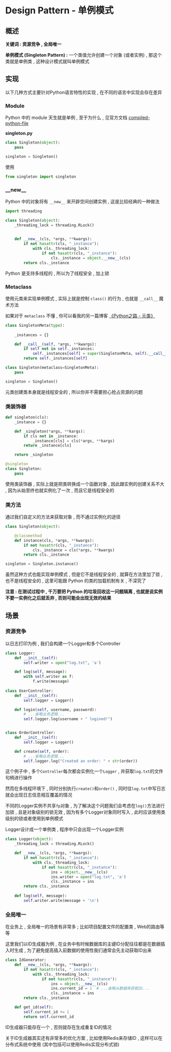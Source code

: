 # Design Pattern - 单例模式

## 概述

**关键词 : 资源竞争 , 全局唯一**

**单例模式 (Singleton Pattern) :** 一个类值允许创建一个对象 (或者实例) , 那这个类就是单例类 , 这种设计模式就叫单例模式

## 实现

以下几种方式主要针对Python语言特性的实现 , 在不同的语言中实现会存在差异

### Module

Python 中的 module 天生就是单例 , 至于为什么 , 见官方文档 [compiled-python-file](https://docs.python.org/3.6/tutorial/modules.html#compiled-python-files)

**singleton.py**

```python
class Singleton(object):
    pass

singleton = Singleton()
```

使用

```python
from singleton import singleton
```

### \_\_new__

Python 中的对象将有 `__new__` 来开辟空间创建实例 , 这是比较经典的一种做法

```python
import threading

class Singleton(object):
    _threading_lock = threading.RLock()
    

    def __new__(cls, *args, **kwargs):
        if not hasattr(cls, "_instance"):
            with cls._threading_lock:
                if not hasattr(cls, "_instance"):
                    cls._instance = object.__new__(cls)
        return cls._instance  
```

Python 是支持多线程的 , 所以为了线程安全 , 加上锁

### Metaclass

使用元类来实现单例模式 , 实际上就是控制 `class()` 的行为 , 也就是 `__call__` 魔术方法

如果对于 `metaclass` 不懂 , 你可以看我的另一篇博客 [《Python之路 - 元类》](<https://lyonyang.github.io/blogs/01-Python/09-In-Depth/09-Python%E4%B9%8B%E8%B7%AF%20-%20%E5%85%83%E7%B1%BB.html>)

```python
class SingletonMeta(type):
    
    _instances = {}

    def __call__(self, *args, **kwargs):
        if self not in self._instances:
            self._instances[self] = super(SingletonMeta, self).__call__(*args, **kwargs)
        return self._instances[self]

class Singleton(metaclass=SingletonMeta):
    pass

singleton = Singleton()
```

元类创建类本身就是线程安全的 , 所以你并不需要担心抢占资源的问题

### 类装饰器

```python
def singleton(cls):
    _instance = {}

    def _singleton(*args, **kargs):
        if cls not in _instance:
            _instance[cls] = cls(*args, **kargs)
        return _instance[cls]

    return _singleton

@singleton
class Singleton:
    pass
```

使用类装饰器 , 实际上就是把类转换成一个函数对象 , 因此跟实例的创建关系不大 , 因为从始至终也就实例化了一次 , 而且它是线程安全的

### 类方法

通过我们自定义的方法来获取对象 , 而不通过实例化的途径

```python
class Singleton(object):

    @classmethod
    def instance(cls, *args, **kwargs):
        if not hasattr(cls, "_instance"):
            cls._instance = cls(*args, **kwargs)
        return cls._instance

singleton = Singleton.instance()
```

虽然这种方式也能实现单例模式 , 但是它不是线程安全的 , 就算在方法里加了锁 , 也不是线程安全的 , 这里可能跟 Python 的类的加载机制有关 , 不深究了

**注意 : 在测试过程中 , 千万要把 Python 的垃圾回收这一问题隔离 , 也就是说实例不要一实例化之后就丢弃 , 否则可能会出现无效的结果**

## 场景

###  资源竞争

以日志打印为例 , 我们会构建一个Logger和多个Controller

```python
class Logger:
    def __init__(self):
        self.writer = open("log.txt", 'a')

    def log(self, message):
        with self.writer as f:
            f.write(message)
            
class UserController:
    def __init__(self):
        self.logger = Logger()

    def login(self, username, password):
        # ...省略业务逻辑...
        self.logger.log(username + " logined!")


class OrderController:
    def __init__(self):
        self.logger = Logger()

    def create(self, order):
        # ...省略业务逻辑...
        self.logger.log("Created an order: " + str(order))
```

这个例子中 , 多个`Controller`每次都会实例化一个`Logger` , 并获取`log.txt`的文件句柄进行操作

然而在多线程环境下 , 同时分别执行`create()`和`order()` , 同时往`log.txt`中写日志就会出现日志信息相互覆盖的情况

不同的Logger实例不共享`fp`对象 , 为了解决这个问题我们会考虑在`log()`方法进行加锁 , 且是对象级别的锁无效 , 因为有多个Logger对象同时写入 , 此时应该使用类级别的锁或者使用到单例模式

Logger设计成一个单例类 , 程序中只会出现一个Logger实例

```python
class Logger(object):
    _threading_lock = threading.RLock()

    def __new__(cls, *args, **kwargs):
        if not hasattr(cls, "_instance"):
            with cls._threading_lock:
                if not hasattr(cls, "_instance"):
                  	ins = object.__new__(cls)
                    ins.writer = open("log.txt", 'a')
                    cls._instance = ins
        return cls._instance
      
    def log(self, message):
        self.writer.write(message + '\n')
```

### 全局唯一

在业务上 , 全局唯一的场景有非常多 ; 比如项目配置文件的配置类 , Web的路由等等

这里我们以ID生成器为例 , 在业务中有时候数据库的主键ID分配往往都是在数据插入时生成 , 为了避免提高插入前数据的使用性我们通常会先主动获取ID出来

```python
class IdGenerator:
    def __new__(cls, *args, **kwargs):
        if not hasattr(cls, "_instance"):
            with cls._threading_lock:
                if not hasattr(cls, "_instance"):
                    ins = object.__new__(cls)
                    ins.current_id = 1  # ...省略从数据库获取ID...
                    cls._instance = ins
        return cls._instance

    def get_id(self):
        self.current_id += 1
        return self.current_id
```

ID生成器只能存在一个 , 否则就存在生成重复ID的情况

关于ID生成器其实还有非常多的优化方案 , 比如使用Redis来存储ID , 这样可以在分布式系统中使用 (其中包括可以使用Redis实现分布式锁)













